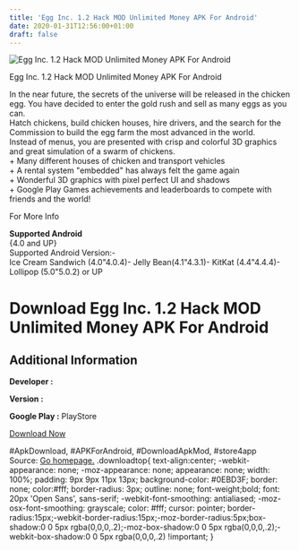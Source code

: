 ```yaml
---
title: 'Egg Inc. 1.2 Hack MOD Unlimited Money APK For Android'
date: 2020-01-31T12:56:00+01:00
draft: false
---
```


![Egg Inc. 1.2 Hack MOD Unlimited Money APK For Android](https://i1.wp.com/apkhome.net/wp-content/uploads/2016/09/Egg-Inc.-1.2.png "Egg Inc. 1.2 Hack MOD Unlimited Money APK For Android")

  

Egg Inc. 1.2 Hack MOD Unlimited Money APK For Android

In the near future, the secrets of the universe will be released in the chicken egg. You have decided to enter the gold rush and sell as many eggs as you can.  
Hatch chickens, build chicken houses, hire drivers, and the search for the Commission to build the egg farm the most advanced in the world.  
Instead of menus, you are presented with crisp and colorful 3D graphics and great simulation of a swarm of chickens.  
\+ Many different houses of chicken and transport vehicles  
\+ A rental system "embedded" has always felt the game again  
\+ Wonderful 3D graphics with pixel perfect UI and shadows  
\+ Google Play Games achievements and leaderboards to compete with friends and the world!

For More Info

**Supported Android**  
{4.0 and UP}  
Supported Android Version:-  
Ice Cream Sandwich (4.0"4.0.4)- Jelly Bean(4.1"4.3.1)- KitKat (4.4"4.4.4)- Lollipop (5.0"5.0.2) or UP

Download Egg Inc. 1.2 Hack MOD Unlimited Money APK For Android
==============================================================

Additional Information
----------------------

**Developer :**

**Version :**

**Google Play :** PlayStore

  

[Download Now](https://store4app.co/post/egg-inc-1-2-hack-mod-unlimited-money-apk-for-android_1573670893)

  
#ApkDownload, #APKForAndroid, #DownloadApkMod, #store4app  
Source: [Go homepage.](https://store4app.co/post/egg-inc-1-2-hack-mod-unlimited-money-apk-for-android_1573670893) .downloadtop{ text-align:center; -webkit-appearance: none; -moz-appearance: none; appearance: none; width: 100%; padding: 9px 9px 11px 13px; background-color: #0EBD3F; border: none; color:#fff; border-radius: 3px; outline: none; font-weight;bold; font: 20px 'Open Sans', sans-serif; -webkit-font-smoothing: antialiased; -moz-osx-font-smoothing: grayscale; color: #fff; cursor: pointer; border-radius:15px;-webkit-border-radius:15px;-moz-border-radius:5px;box-shadow:0 0 5px rgba(0,0,0,.2);-moz-box-shadow:0 0 5px rgba(0,0,0,.2);-webkit-box-shadow:0 0 5px rgba(0,0,0,.2) !important; }